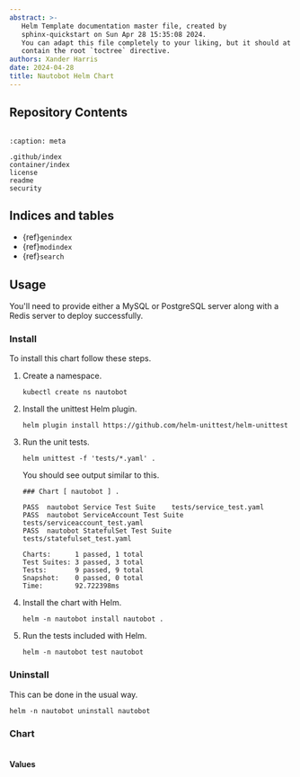 ```yaml
---
abstract: >-
   Helm Template documentation master file, created by
   sphinx-quickstart on Sun Apr 28 15:35:08 2024.
   You can adapt this file completely to your liking, but it should at least
   contain the root `toctree` directive.
authors: Xander Harris
date: 2024-04-28
title: Nautobot Helm Chart
---
```


## Repository Contents

```{contents}
```

```{toctree}
:caption: meta

.github/index
container/index
license
readme
security
```

## Indices and tables

* {ref}`genindex`
* {ref}`modindex`
* {ref}`search`

## Usage

You'll need to provide either a MySQL or PostgreSQL server along with a Redis
server to deploy successfully.

### Install

To install this chart follow these steps.

1. Create a namespace.

   ```{code-block} shell
   kubectl create ns nautobot
   ```

2. Install the unittest Helm plugin.

   ```{code-block} shell
   helm plugin install https://github.com/helm-unittest/helm-unittest
   ```

3. Run the unit tests.

   ```{code-block} shell
   helm unittest -f 'tests/*.yaml' .
   ```

   You should see output similar to this.

   ```{code-block} shell
   ### Chart [ nautobot ] .

   PASS  nautobot Service Test Suite    tests/service_test.yaml
   PASS  nautobot ServiceAccount Test Suite     tests/serviceaccount_test.yaml
   PASS  nautobot StatefulSet Test Suite        tests/statefulset_test.yaml

   Charts:      1 passed, 1 total
   Test Suites: 3 passed, 3 total
   Tests:       9 passed, 9 total
   Snapshot:    0 passed, 0 total
   Time:        92.722398ms
   ```

4. Install the chart with Helm.

   ```{code-block} shell
   helm -n nautobot install nautobot .
   ```

5. Run the tests included with Helm.

   ```{code-block} shell
   helm -n nautobot test nautobot
   ```

### Uninstall

This can be done in the usual way.

```{code-block} shell
helm -n nautobot uninstall nautobot
```

### Chart

```{autoyaml} Chart.yaml
```

#### Values

```{autoyaml} values.yaml
```
